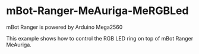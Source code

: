 # mBot-Ranger-MeAuriga-MeRGBLed

mBot Ranger is powered by Arduino Mega2560

This example shows how to control the RGB LED ring on top of mBot Ranger MeAuriga.

